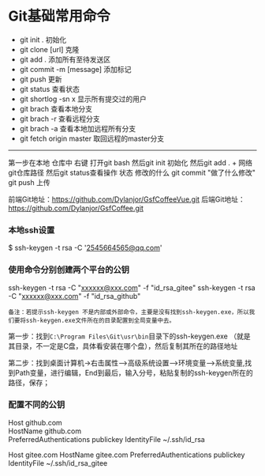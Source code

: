 # Git基础常用命令

* git init . 初始化
* git clone [url] 克隆
* git add . 添加所有至待发送区
* git commit -m [message] 添加标记
* git push 更新
* git status 查看状态
* git shortlog -sn x 显示所有提交过的用户
* git brach 查看本地分支
* git brach -r 查看远程分支
* git brach -a 查看本地加远程所有分支
* git fetch origin master 取回远程的master分支

------

第一步在本地 仓库中 右键 打开git bash
然后git init 初始化
然后git add . + 网络git仓库路径
然后git status查看操作 状态 修改的什么
git commit "做了什么修改"
git push 上传

前端Git地址：https://github.com/Dylanjor/GsfCoffeeVue.git
后端Git地址：https://github.com/Dylanjor/GsfCoffee.git

###  本地ssh设置 

$ ssh-keygen -t rsa -C '2545664565@qq.com'

### 使用命令分别创建两个平台的公钥

ssh-keygen -t rsa -C "xxxxxx@xxx.com" -f "id_rsa_gitee"
ssh-keygen -t rsa -C "xxxxxx@xxx.com" -f "id_rsa_github"

```备注：若提示ssh-keygen 不是内部或外部命令，主要是没有找到ssh-keygen.exe，所以我们要将ssh-keygen.exe文件所在的目录配置到全局变量中去。```

第一步：找到`C:\Program Files\Git\usr\bin`目录下的ssh-keygen.exe （就是其目录，不一定是C盘，具体看安装在哪个盘），然后复制其所在的路径地址

第二步：找到桌面计算机->右击属性–>高级系统设置–>环境变量–>系统变量,找到Path变量，进行编辑，End到最后，输入分号，粘贴复制的ssh-keygen所在的路径，保存；

### 配置不同的公钥

Host github.com  
    HostName github.com  
    PreferredAuthentications publickey 
    IdentityFile ~/.ssh/id_rsa

Host gitee.com
    HostName gitee.com
    PreferredAuthentications publickey 
    IdentityFile ~/.ssh/id_rsa_gitee